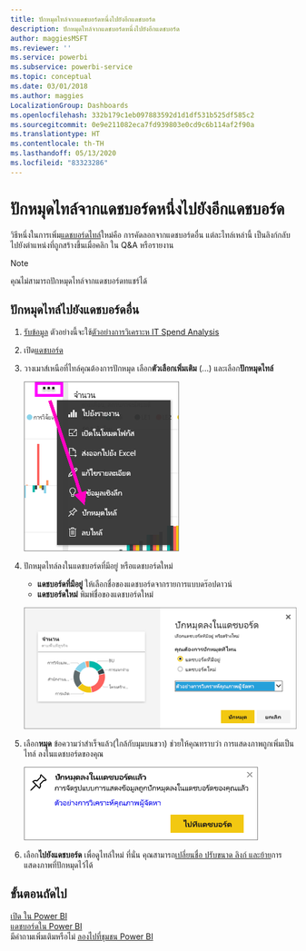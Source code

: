 ```yaml
---
title: ปักหมุดไทล์จากแดชบอร์ดหนึ่งไปยังอีกแดชบอร์ด
description: ปักหมุดไทล์จากแดชบอร์ดหนึ่งไปยังอีกแดชบอร์ด
author: maggiesMSFT
ms.reviewer: ''
ms.service: powerbi
ms.subservice: powerbi-service
ms.topic: conceptual
ms.date: 03/01/2018
ms.author: maggies
LocalizationGroup: Dashboards
ms.openlocfilehash: 332b179c1eb097883592d1d1df531b525df585c2
ms.sourcegitcommit: 0e9e211082eca7fd939803e0cd9c6b114af2f90a
ms.translationtype: HT
ms.contentlocale: th-TH
ms.lasthandoff: 05/13/2020
ms.locfileid: "83323286"
---
```

# <a name="pin-a-tile-from-one-dashboard-to-another-dashboard"></a>ปักหมุดไทล์จากแดชบอร์ดหนึ่งไปยังอีกแดชบอร์ด
วิธีหนึ่งในการเพิ่ม[แดชบอร์ดไทล์](../consumer/end-user-tiles.md)ใหม่คือ การคัดลอกจากแดชบอร์ดอื่น แต่ละไทล์เหล่านี้ เป็นลิงก์กลับไปยังตำแหน่งที่ถูกสร้างขึ้นเมื่อคลิก ใน Q&A หรือรายงาน 

> [!NOTE]
> คุณไม่สามารถปักหมุดไทล์จากแดชบอร์ดทแชร์ได้

## <a name="pin-a-tile-to-another-dashboard"></a>ปักหมุดไทล์ไปยังแดชบอร์ดอื่น
1. [รับข้อมูล](../connect-data/service-get-data.md) ตัวอย่างนี้จะใช้[ตัวอย่างการวิเคราะห IT Spend Analysis ](sample-it-spend.md)
2. เปิด[แดชบอร์ด](../consumer/end-user-dashboards.md)
3. วางเมาส์เหนือที่ไทล์คุณต้องการปักหมุด เลือก**ตัวเลือกเพิ่มเติม** (...) และเลือก**ปักหมุดไทล์**  
   
   ![เมนูจุดไข่ปลา](media/service-pin-tile-to-another-dashboard/power-bi-pin-another-dash.png)
4. ปักหมุดไทล์ลงในแดชบอร์ดที่มีอยู่ หรือแดชบอร์ดใหม่ 
   
   * **แดชบอร์ดที่มีอยู่** ให้เลือกชื่อของแดชบอร์ดจากรายการแบบดร๊อปดาวน์
   * **แดชบอร์ดใหม่** พิมพ์ชื่อของแดชบอร์ดใหม่
   
   ![ปักหมุดกล่องข้อความแดชบอร์ด](media/service-pin-tile-to-another-dashboard/pbi_pintoanotherdash.png)
5. เลือก**หมุด**
   ข้อความว่าสำเร็จแล้ว(ใกล้กับมุมบนขวา) ช่วยให้คุณทราบว่า การแสดงภาพถูกเพิ่มเป็นไทล์ ลงในแดชบอร์ดของคุณ
   
   ![ได้ปักหมุดหน้าต่างแดชบอร์ด](media/service-pin-tile-to-another-dashboard/power-bi-pin-success.png)
6. เลือก**ไปยังแดชบอร์ด** เพื่อดูไทล์ใหม่ ที่นั่น คุณสามารถ[เปลี่ยนชื่อ ปรับขนาด ลิงก์ และย้าย](service-dashboard-edit-tile.md)การแสดงภาพที่ปักหมุดไว้ได้

## <a name="next-steps"></a>ขั้นตอนถัดไป
[เปิด ใน Power BI](../consumer/end-user-tiles.md)  
[แดชบอร์ดใน Power BI](../consumer/end-user-dashboards.md)  
มีคำถามเพิ่มเติมหรือไม่ [ลองไปที่ชุมชน Power BI](https://community.powerbi.com/)
